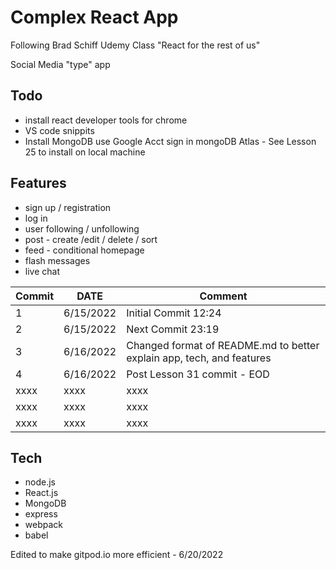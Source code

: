 # Complex React App

Following Brad Schiff Udemy Class "React for the rest of us"

Social Media "type" app

## Todo

- install react developer tools for chrome
- VS code snippits
- Install MongoDB use Google Acct sign in mongoDB Atlas - See Lesson 25 to install on local machine

## Features

- sign up / registration
- log in
- user following / unfollowing
- post - create /edit / delete / sort
- feed - conditional homepage
- flash messages
- live chat

| Commit | DATE      | Comment                                                               |
| ------ | --------- | --------------------------------------------------------------------- |
| 1      | 6/15/2022 | Initial Commit 12:24                                                  |
| 2      | 6/15/2022 | Next Commit 23:19                                                     |
| 3      | 6/16/2022 | Changed format of README.md to better explain app, tech, and features |
| 4      | 6/16/2022 | Post Lesson 31 commit - EOD                                           |
| xxxx   | xxxx      | xxxx                                                                  |
| xxxx   | xxxx      | xxxx                                                                  |
| xxxx   | xxxx      | xxxx                                                                  |

## Tech

- node.js
- React.js
- MongoDB
- express
- webpack
- babel

Edited to make gitpod.io more efficient - 6/20/2022

